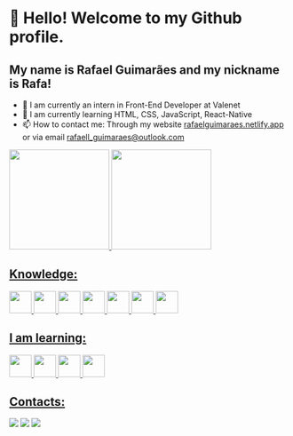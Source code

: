 <link rel="stylesheet" href="https://cdn.jsdelivr.net/gh/devicons/devicon@v2.15.1/devicon.min.css">

# 👋 Hello! Welcome to my Github profile.
## My name is Rafael Guimarães and my nickname is Rafa!

- 🔭 I am currently an intern in Front-End Developer at Valenet
- 🌱 I am currently learning HTML, CSS, JavaScript, React-Native
- 📫 How to contact me: Through my website <a href="rafaelguimaraes.netlify.app" target="_blank">rafaelguimaraes.netlify.app</a> or via email rafaell_guimaraes@outlook.com

<div>
<a href="https://github.com/rafaaellguimaraes">
<img height="180em" src="https://github-readme-stats.vercel.app/api/top-langs/?username=rafaaellguimaraes&layout=compact&langs_count=7&theme=dracula"/>
<img height="180em" src="https://github-readme-stats.vercel.app/api?username=rafaaellguimaraes&show_icons=true&theme=dracula&include_all_commits=true&count_private=true"/>
</div>

## Knowledge:

<img src="https://cdn.jsdelivr.net/gh/devicons/devicon/icons/html5/html5-original-wordmark.svg" width="40" height="40"/>  <img src="https://cdn.jsdelivr.net/gh/devicons/devicon/icons/css3/css3-original-wordmark.svg" width="40" height="40"/>  <img src="https://cdn.jsdelivr.net/gh/devicons/devicon/icons/typescript/typescript-original.svg" width="40" height="40"/>  <img src="https://cdn.jsdelivr.net/gh/devicons/devicon/icons/javascript/javascript-original.svg" width="40" height="40"/>  <img src="https://cdn.jsdelivr.net/gh/devicons/devicon/icons/react/react-original-wordmark.svg" width="40" height="40"/>  <img src="https://cdn.jsdelivr.net/gh/devicons/devicon/icons/xd/xd-line.svg" width="40" height="40"/> <img src="https://cdn.jsdelivr.net/gh/devicons/devicon/icons/sass/sass-original.svg" width="40" height="40"/>

## I am learning:

<img src="https://cdn.jsdelivr.net/gh/devicons/devicon/icons/nodejs/nodejs-original-wordmark.svg" width="40" height="40"/>  <img src="https://cdn.jsdelivr.net/gh/devicons/devicon/icons/express/express-original-wordmark.svg" width="40" height="40"/>  <img src="https://cdn.jsdelivr.net/gh/devicons/devicon/icons/postgresql/postgresql-original-wordmark.svg" width="40" height="40"/> <img src="https://cdn.jsdelivr.net/gh/devicons/devicon/icons/nextjs/nextjs-original.svg" width="40" height="40"/>

## Contacts:

<div>
<a href="https://instagram.com/rafael_guimaraes7" target="_blank"><img src="https://img.shields.io/badge/-Instagram-%23E4405F?style=for-the-badge&logo=instagram&logoColor=white" target="_blank"></a>
<a href = "mailto:rafaell_guimaraes@outlook.com"><img src="https://img.shields.io/badge/Gmail-D14836?style=for-the-badge&logo=gmail&logoColor=white" target="_blank"></a>
<a href="https://www.linkedin.com/in/seu-usuário-linkedln-aqui" target="_blank"><img src="https://img.shields.io/badge/-LinkedIn-%230077B5?style=for-the-badge&logo=linkedin&logoColor=white" target="_blank"></a>   
</div>
